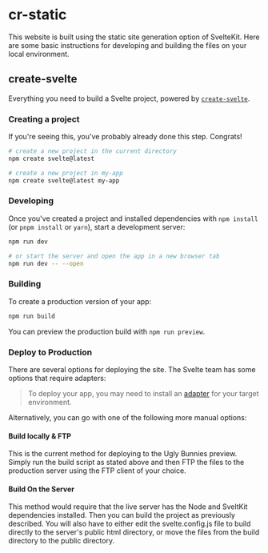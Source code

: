 # cr-static
This website is built using the static site generation option of SvelteKit. Here are some basic instructions for developing and building the files on your local environment.

## create-svelte

Everything you need to build a Svelte project, powered by [`create-svelte`](https://github.com/sveltejs/kit/tree/master/packages/create-svelte).

### Creating a project

If you're seeing this, you've probably already done this step. Congrats!

```bash
# create a new project in the current directory
npm create svelte@latest

# create a new project in my-app
npm create svelte@latest my-app
```

### Developing

Once you've created a project and installed dependencies with `npm install` (or `pnpm install` or `yarn`), start a development server:

```bash
npm run dev

# or start the server and open the app in a new browser tab
npm run dev -- --open
```

### Building

To create a production version of your app:

```bash
npm run build
```

You can preview the production build with `npm run preview`.

### Deploy to Production
There are several options for deploying the site. The Svelte team has some options that require adapters:

> To deploy your app, you may need to install an [adapter](https://kit.svelte.dev/docs/adapters) for your target environment.

Alternatively, you can go with one of the following more manual options:

#### Build locally & FTP
This is the current method for deploying to the Ugly Bunnies preview. Simply run the build script as stated above and then FTP the files to the production server using the FTP client of your choice.

#### Build On the Server
This method would require that the live server has the Node and SveltKit dependencies installed. Then you can build the project as previously described. You will also have to either edit the svelte.config.js file to build directly to the server's public html directory, or move the files from the build directory to the public directory.